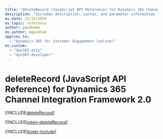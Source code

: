 ```yaml
---
title: "deleteRecord (JavaScript API Reference) for Dynamics 365 Channel Integration Framework 2.0 | MicrosoftDocs"
description: "Includes description, syntax, and parameter information for the deleteRecord method in JavaScript API Reference for Dynamics 365 Channel Integration Framework 2.0."
ms.date: 12/31/2019
ms.topic: reference
author: gandhamm
ms.author: mgandham
applies_to: 
  - "Dynamics 365 for Customer Engagement (online)"
ms.custom: 
  - "dyn365-a11y"
  - "dyn365-developer"
---
```


# deleteRecord (JavaScript API Reference) for Dynamics 365 Channel Integration Framework 2.0

[!INCLUDE[deleteRecord](../../../../v1/develop/reference/microsoft-ciframework/Includes/deleteRecord-description.md)]

[!INCLUDE[token-deleteRecord](../../../../shared/token-deleteRecord.md)]


[!INCLUDE[footer-include](../../../../../includes/footer-banner.md)]
